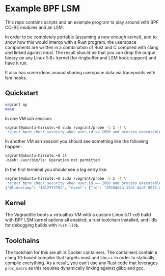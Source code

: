 # Example BPF LSM

This repo contains scripts and an example program to play around with BPF CO-RE modules and an LSM.

In order to be completely portable (assuming a new enough kernel), and to show how this would interop with a Rust program, the userspace components are written in a combination of Rust and C compiled with clang and linked against musl. The result should be that you can drop the output binary on any Linux 5.8+ kernel (for ringbuffer and LSM hook support) and have it run.

It also has some ideas around sharing userspace data via tracepoints with lsm hooks.

## Quickstart

```bash
vagrant up
make
```

In one VM ssh session:

```bash
vagrant@ubuntu-hirsute:~$ sudo /vagrant/probe -b 1 -f \
'reject bprm_check_security when user.id == 1000 and process.executable == "/usr/bin/ls"'
```

In another VM ssh session you should see something like the following happen:

```bash
vagrant@ubuntu-hirsute:~$ ls
-bash: /usr/bin/ls: Operation not permitted
```

In the first terminal you should see a log entry like:

```bash
vagrant@ubuntu-hirsute:~$ sudo /vagrant/probe -b 1 -f \
'reject bprm_check_security when user.id == 1000 and process.executable == "/usr/bin/ls"'
{"@timestamp": "1612972701", "event": {"id": "d920dd2a-13e1-4ad7-80f2-e9318b99b21a", "kind": "event", "category": "process", "action": "execution-denied", "type": "start", "module": "bpf-lsm", "provider": "bprm-check-security", "sequence": "0"}, "host": {"hostname": "ubuntu-hirsute", "ip": ["10.0.2.15", "fe80::45:b3ff:fe9e:e735"], "mac": ["02:45:b3:9e:e7:35"], "uptime": "152672", "os": {"type": "linux", "name": "Ubuntu", "kernel": "5.11.0-rc6-bpf-lsm"}}, "process": {"pid": 136978, "entity_id": "7705686eca79aca811ef02dce446dc0c7de2f100ee55dafdada25f318e554023", "name": "ls", "ppid": 118774, "executable": "/usr/bin/ls", "args_count": "2", "start": "1612972701", "thread.id": "136978", "command_line": "ls --color=auto", "args": ["ls", "--color=auto"], "parent": {"pid": 118774, "entity_id": "bdb2d4ae705b5a33ecadde0047ab8e333e351cef0118ef52bb6777198b262b74", "name": "bash", "ppid": 118773, "start": "1612952897", "thread.id": "118774", "executable": "/usr/bin/bash"}}, "user": {"id": "1000", "name": "vagrant", "group": {"id": "1000", "name": "vagrant"}, "effective": {"id": "1000", "name": "vagrant", "group": {"id": "1000", "name": "vagrant"}}}}
```

## Kernel

The Vagrantfile boots a virtualbox VM with a custom Linux 5.11-rc6 build with BPF LSM kernel options
all enabled, a rust toolchain installed, and lldb for debugging builds with `rust-lldb`.

## Toolchains

The toolchain for this are all in Docker containers. The containers contain a clang 10-based compiler
that targets musl and libc++ in order to statically compile everything. As a result, you can't use any
Rust code that leverages `proc_macro` as this requires dynamically linking against glibc and gcc.
